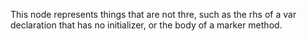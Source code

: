 This node represents things that are not thre, such as the rhs of a var declaration that has no initializer, or the body of a marker method.